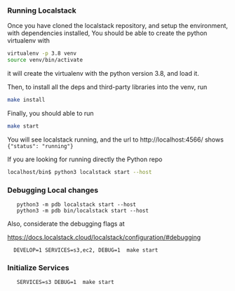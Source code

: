 ### Running Localstack

Once you have cloned the localstack repository, and setup the environment, with dependencies installed,
You should be able to create the python virtualenv with

  ```bash
  virtualenv -p 3.8 venv 
  source venv/bin/activate 

  ```
 it will create the virtualenv with the python version 3.8, and load it.
 
 Then, to install all the deps and third-party libraries into the venv, run 
  ```bash
  make install 
  ```
  
  Finally, you should able to run 
  ```bash
  make start 
  ```
  You will see localstack running, and the url to http://localhost:4566/ shows `{"status": "running"}`
  
  If you are looking for running directly the Python repo
 
   ```bash
   localhost/bin$ python3 localstack start --host 
  ```

### Debugging Local changes

```
   python3 -m pdb localstack start --host
   python3 -m pdb bin/localstack start --host  

```

Also, considerate the debugging flags at

https://docs.localstack.cloud/localstack/configuration/#debugging

```
  DEVELOP=1 SERVICES=s3,ec2, DEBUG=1  make start
```

### Initialize Services

```
   SERVICES=s3 DEBUG=1  make start

```
